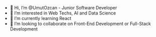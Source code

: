 - 👋 Hi, I’m @UmutOzcan - Junior Software Developer
- 👀 I’m interested in Web Techs, AI and Data Science
- 🌱 I’m currently learning React
- 💞️ I’m looking to collaborate on Front-End Development or Full-Stack Development
